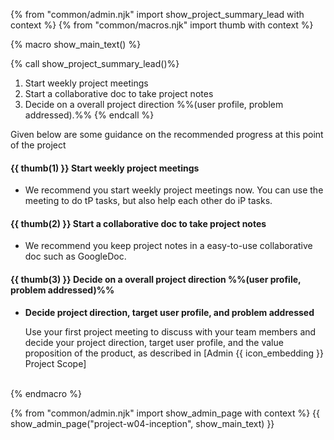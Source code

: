 {% from "common/admin.njk" import show_project_summary_lead with context %}
{% from "common/macros.njk" import thumb with context %}

{% macro show_main_text() %}
<div id="main">

{% call show_project_summary_lead()%}
1. Start weekly project meetings
1. Start a collaborative doc to take project notes
1. Decide on a overall project direction %%(user profile, problem addressed).%%
{% endcall %}

<div id="body">

Given below are some guidance on the recommended progress at this point of the project

#### {{ thumb(1) }} Start weekly project meetings

* We recommend you start weekly project meetings now. You can use the meeting to do tP tasks, but also help each other do iP tasks.

#### {{ thumb(2) }} Start a collaborative doc to take project notes

* We recommend you keep project notes in a easy-to-use collaborative doc such as GoogleDoc.

#### {{ thumb(3) }} Decide on a overall project direction %%(user profile, problem addressed)%%

* **Decide project direction, target user profile, and problem addressed**

  Use your first project meeting to discuss with your team members and decide your project direction, target user profile, and the value proposition of the product, as described in <trigger trigger="click" for="modal:v10-scope">[Admin {{ icon_embedding }} Project Scope]</trigger>

<modal large title="Admin {{ icon_embedding }} Project Scope (Extract)" id="modal:v10-scope">
  <include src="project-scope.md#project-direction"/>
</modal>

</div>
</div>
{% endmacro %}

{% from "common/admin.njk" import show_admin_page with context %}
{{ show_admin_page("project-w04-inception", show_main_text) }}